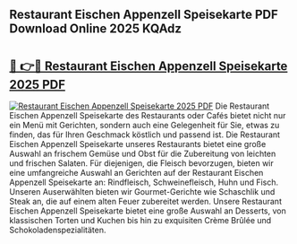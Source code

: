 ## Restaurant Eischen Appenzell Speisekarte PDF Download Online 2025 KQAdz

# <h2><a href="http://gcat9j.nevu.top/?p=Restaurant+Eischen+Appenzell+Speisekarte">🔗 👉🔴 Restaurant Eischen Appenzell Speisekarte 2025 PDF</a></h2>

[![Restaurant Eischen Appenzell Speisekarte 2025 PDF](https://i.imgur.com/dBaPXMq.png)](http://gcat9j.nevu.top/?p=Restaurant+Eischen+Appenzell+Speisekarte)
Die Restaurant Eischen Appenzell Speisekarte des Restaurants oder Cafés bietet nicht nur ein Menü mit Gerichten, sondern auch eine Gelegenheit für Sie, etwas zu finden, das für Ihren Geschmack köstlich und passend ist. Die Restaurant Eischen Appenzell Speisekarte unseres Restaurants bietet eine große Auswahl an frischem Gemüse und Obst für die Zubereitung von leichten und frischen Salaten. Für diejenigen, die Fleisch bevorzugen, bieten wir eine umfangreiche Auswahl an Gerichten auf der Restaurant Eischen Appenzell Speisekarte an: Rindfleisch, Schweinefleisch, Huhn und Fisch. Unseren Auserwählten bieten wir Gourmet-Gerichte wie Schaschlik und Steak an, die auf einem alten Feuer zubereitet werden. Unsere Restaurant Eischen Appenzell Speisekarte bietet eine große Auswahl an Desserts, von klassischen Torten und Kuchen bis hin zu exquisiten Crème Brûlée und Schokoladenspezialitäten.
